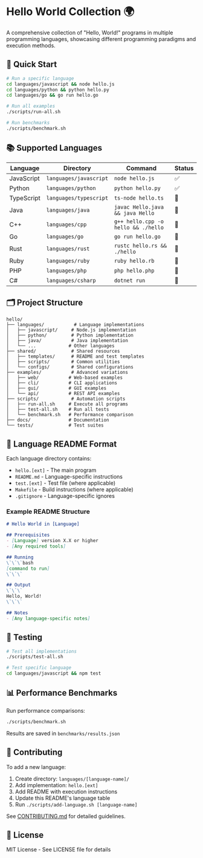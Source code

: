# Hello World Collection 🌍

A comprehensive collection of "Hello, World!" programs in multiple programming languages, showcasing different programming paradigms and execution methods.

## 🚀 Quick Start

```bash
# Run a specific language
cd languages/javascript && node hello.js
cd languages/python && python hello.py
cd languages/go && go run hello.go

# Run all examples
./scripts/run-all.sh

# Run benchmarks
./scripts/benchmark.sh
```

## 📚 Supported Languages

| Language | Directory | Command | Status |
|----------|-----------|---------|---------|
| JavaScript | `languages/javascript` | `node hello.js` | ✅ |
| Python | `languages/python` | `python hello.py` | ✅ |
| TypeScript | `languages/typescript` | `ts-node hello.ts` | 🚧 |
| Java | `languages/java` | `javac Hello.java && java Hello` | 🚧 |
| C++ | `languages/cpp` | `g++ hello.cpp -o hello && ./hello` | 🚧 |
| Go | `languages/go` | `go run hello.go` | 🚧 |
| Rust | `languages/rust` | `rustc hello.rs && ./hello` | 🚧 |
| Ruby | `languages/ruby` | `ruby hello.rb` | 🚧 |
| PHP | `languages/php` | `php hello.php` | 🚧 |
| C# | `languages/csharp` | `dotnet run` | 🚧 |

## 🗂️ Project Structure

```
hello/
├── languages/           # Language implementations
│   ├── javascript/     # Node.js implementation
│   ├── python/         # Python implementation
│   ├── java/           # Java implementation
│   └── ...            # Other languages
├── shared/             # Shared resources
│   ├── templates/      # README and test templates
│   ├── scripts/        # Common utilities
│   └── configs/        # Shared configurations
├── examples/           # Advanced variations
│   ├── web/           # Web-based examples
│   ├── cli/           # CLI applications
│   ├── gui/           # GUI examples
│   └── api/           # REST API examples
├── scripts/            # Automation scripts
│   ├── run-all.sh     # Execute all programs
│   ├── test-all.sh    # Run all tests
│   └── benchmark.sh   # Performance comparison
├── docs/              # Documentation
└── tests/             # Test suites
```

## 📝 Language README Format

Each language directory contains:
- `hello.[ext]` - The main program
- `README.md` - Language-specific instructions
- `test.[ext]` - Test file (where applicable)
- `Makefile` - Build instructions (where applicable)
- `.gitignore` - Language-specific ignores

### Example README Structure
```markdown
# Hello World in [Language]

## Prerequisites
- [Language] version X.X or higher
- [Any required tools]

## Running
\`\`\`bash
[command to run]
\`\`\`

## Output
\`\`\`
Hello, World!
\`\`\`

## Notes
- [Any language-specific notes]
```

## 🧪 Testing

```bash
# Test all implementations
./scripts/test-all.sh

# Test specific language
cd languages/javascript && npm test
```

## 📊 Performance Benchmarks

Run performance comparisons:
```bash
./scripts/benchmark.sh
```

Results are saved in `benchmarks/results.json`

## 🤝 Contributing

To add a new language:

1. Create directory: `languages/[language-name]/`
2. Add implementation: `hello.[ext]`
3. Add README with execution instructions
4. Update this README's language table
5. Run `./scripts/add-language.sh [language-name]`

See [CONTRIBUTING.md](docs/CONTRIBUTING.md) for detailed guidelines.

## 📄 License

MIT License - See LICENSE file for details